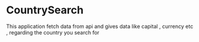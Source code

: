 # CountrySearch
This application fetch data from api and gives data like capital , currency etc , regarding the country you search for 
